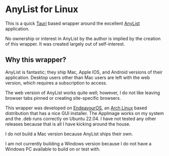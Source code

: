 # AnyList for Linux

This is a quick [Tauri](https://tauri.app) based wrapper around the excellent [AnyList](https://www.anylist.com) application.

No ownership or interest in AnyList by the author is implied by the creation of this wrapper. It was created largely out of self-interest.

## Why this wrapper?

AnyList is fantastic; they ship Mac, Apple IOS, and Android versions of their application. Desktop users other than Mac users are left with the web version, which requires a subscription to access. 

The web version of AnyList works quite well; however, I do not like leaving browser tabs pinned or creating site-specific browsers.

This wrapper was developed on [EndeavourOS](https://www.endeavouros.com), an [Arch Linux](https://www.archlinux.org) based distribution that has a nice GUI installer. The AppImage works on my system and the .deb runs correctly on Ubuntu 22.04. I have not tested any other releases because that is all I have kicking around the house.

I do not build a Mac version because AnyList ships their own.

I am not currently building a Windows version because I do not have a Windows PC available to build on or test with.
